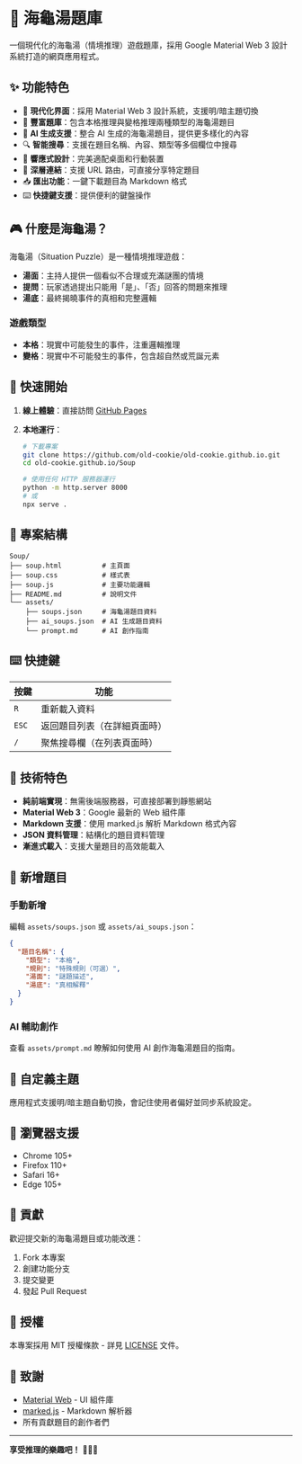 # 🐢 海龜湯題庫

一個現代化的海龜湯（情境推理）遊戲題庫，採用 Google Material Web 3 設計系統打造的網頁應用程式。

## ✨ 功能特色

- 🎨 **現代化界面**：採用 Material Web 3 設計系統，支援明/暗主題切換
- 🐢 **豐富題庫**：包含本格推理與變格推理兩種類型的海龜湯題目
- 🤖 **AI 生成支援**：整合 AI 生成的海龜湯題目，提供更多樣化的內容
- 🔍 **智能搜尋**：支援在題目名稱、內容、類型等多個欄位中搜尋
- 📱 **響應式設計**：完美適配桌面和行動裝置
- 🔗 **深層連結**：支援 URL 路由，可直接分享特定題目
- 📥 **匯出功能**：一鍵下載題目為 Markdown 格式
- ⌨️ **快捷鍵支援**：提供便利的鍵盤操作

## 🎮 什麼是海龜湯？

海龜湯（Situation Puzzle）是一種情境推理遊戲：

- **湯面**：主持人提供一個看似不合理或充滿謎團的情境
- **提問**：玩家透過提出只能用「是」、「否」回答的問題來推理
- **湯底**：最終揭曉事件的真相和完整邏輯

### 遊戲類型

- **本格**：現實中可能發生的事件，注重邏輯推理
- **變格**：現實中不可能發生的事件，包含超自然或荒誕元素

## 🚀 快速開始

1. **線上體驗**：直接訪問 [GitHub Pages](https://old-cookie.github.io/Soup/)
2. **本地運行**：

   ```bash
   # 下載專案
   git clone https://github.com/old-cookie/old-cookie.github.io.git
   cd old-cookie.github.io/Soup
   
   # 使用任何 HTTP 服務器運行
   python -m http.server 8000
   # 或
   npx serve .
   ```

## 📁 專案結構

```text
Soup/
├── soup.html          # 主頁面
├── soup.css           # 樣式表
├── soup.js            # 主要功能邏輯
├── README.md          # 說明文件
└── assets/
    ├── soups.json     # 海龜湯題目資料
    ├── ai_soups.json  # AI 生成題目資料
    └── prompt.md      # AI 創作指南
```

## ⌨️ 快捷鍵

| 按鍵 | 功能 |
|------|------|
| `R` | 重新載入資料 |
| `ESC` | 返回題目列表（在詳細頁面時） |
| `/` | 聚焦搜尋欄（在列表頁面時） |

## 🔧 技術特色

- **純前端實現**：無需後端服務器，可直接部署到靜態網站
- **Material Web 3**：Google 最新的 Web 組件庫
- **Markdown 支援**：使用 marked.js 解析 Markdown 格式內容
- **JSON 資料管理**：結構化的題目資料管理
- **漸進式載入**：支援大量題目的高效能載入

## 📝 新增題目

### 手動新增

編輯 `assets/soups.json` 或 `assets/ai_soups.json`：

```json
{
  "題目名稱": {
    "類型": "本格",
    "規則": "特殊規則（可選）",
    "湯面": "謎題描述",
    "湯底": "真相解釋"
  }
}
```

### AI 輔助創作

查看 `assets/prompt.md` 瞭解如何使用 AI 創作海龜湯題目的指南。

## 🎨 自定義主題

應用程式支援明/暗主題自動切換，會記住使用者偏好並同步系統設定。

## 📱 瀏覽器支援

- Chrome 105+
- Firefox 110+
- Safari 16+
- Edge 105+

## 🤝 貢獻

歡迎提交新的海龜湯題目或功能改進：

1. Fork 本專案
2. 創建功能分支
3. 提交變更
4. 發起 Pull Request

## 📄 授權

本專案採用 MIT 授權條款 - 詳見 [LICENSE](../LICENSE) 文件。

## 🙏 致謝

- [Material Web](https://github.com/material-components/material-web) - UI 組件庫
- [marked.js](https://marked.js.org/) - Markdown 解析器
- 所有貢獻題目的創作者們

---

**享受推理的樂趣吧！** 🕵️‍♂️✨
